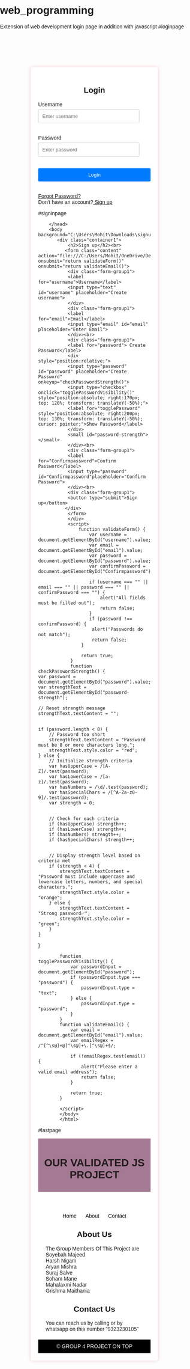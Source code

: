 # web_programming
Extension of web development login page in addition with javascript
#loginpage 

<!DOCTYPE html>
<html lang="en">
<head>
<meta charset="UTF-8">
<meta name="viewport" content="width=device-width, initial-scale=1.0">
<title>Login Page</title>
<style>
body {
font-family: Arial, Helvetica, sans-serif;
background-image: url('C:/Users/Mohit/Downloads/signup.jpg');
background-position:center;
background-repeat:no-repeat;
background-size:cover;
margin: 0;
padding: 0;
min-height: 100vh;
}
.container {
width: 300px;
margin: 0 auto;
margin-top: 100px;
background-color: white;
padding: 20px;
box-shadow: 0 0 10px rgba(186, 9, 9, 0.2);
border-radius: 5px;
}
.container h2 {
text-align: center;
}
.form-group {
margin-bottom: 15px;
}
.form-group label {
display: block;
margin-bottom: 5px;
}
.form-group input {
width: 90%;
padding: 10px;
border: 1px solid #ccc;
border-radius: 3px;
}
.form-group button {
width: 100%;
padding: 10px;
background-color: #007BFF;
color: #fff;
border: none;
border-radius: 3px;
cursor: pointer;
}
.form-group button:hover {
background-color: #0056b3;
}
</style>
</head>
<body  >
<div class="container">
<h2>Login</h2>
<form id="loginForm" onsubmit="return login()">
<div class="form-group">
<label for="username">Username</label>
<input type="text" id="username" placeholder="Enter username"required>
</div><br>
<div class="form-group">
<label for="password">Password</label>
<input type="password" id="password" placeholder="Enter password"required>
</div><br>
<div class="form-group">
<button type="submit" onclick="login()">Login</button>
</div><br>
<div class="link">
    <a href="#" onclick="forgotPassword()">Forgot Password?</a>
    <br>
<div class="link">
Don't have an account?<a
href="file:///C:/Users/Mohit/OneDrive/Desktop/signup.html"> Sign up</a>
</div>
</form>
</div>
<script>
    function validateForm() {
        var username = document.getElementById("username").value;
        var password = document.getElementById("password").value;


        if(username ==="" || password ===""){
            alert("Username and password must be filled out");
            return false;
        }
        return true;
    }
    function login() {
    
    event.preventDefault(); 


    if (validateForm()) {
        
        window.location.href = "file:///C:/Users/Mohit/OneDrive/Desktop/final.html";
    }
   
}


    
    function forgotPassword() {
        var username = prompt("Please enter your mobile number or email address:");
        if (username !== null && username !== "") {
            alert("A password reset link has been sent to your email address.");
        }
    }
    document.getElementById("loginForm").addEventListener("keydown", function(event) {
        if (event.key === "Enter") {
            event.preventDefault();
        }
    });
</script>
</body>
</html>


#signinpage

<!DOCTYPE html>
 <html lang="en">
 <head>
 <meta charset="UTF-8">
 <meta name="viewport" content="width=device-width, initial-scale=1.0">
 <title>Sign up page</title>
 
 <style>
 body {
 font-family: Arial, Helvetica, sans-serif;
 background-position:centre;
 background-repeat:no-repeat;
 background-size:cover;
 margin: 0;
 padding: 0;
 }
 .container1 {
 width: 350px;
 margin: 645px;
 margin-top: 100px;
 background-color:white;
 padding: 30px;
 box-shadow: 0 0 10px rgba(0, 0, 0, 0.2);
 border-radius: 5px;
 height:600px;
 display:block;
 }
 .container1 h2 {
 text-align: center;
}
 .form-group1 {
 margin-bottom: 15px;
 }
 .form-group1 label {
    display: block;
    margin-bottom: 5px;
    }
    .form-group1 input {
    width: 90%;
    padding: 10px;
    border: 1px solid #ccc;
    border-radius: 3px;
    }
    .form-group1 button {
    width: 100%;
    padding: 10px;
    background-color: #007BFF;
    color: #fff;
    border: none;
    border-radius: 3px;
    cursor: pointer;
    }
    .form-group1 button:hover {
    background-color: #0056b3;
    }
    #password-strength {
    display: block; 
    margin-top: 20px; 
    color: red; 
}


    small{
        color:red
        }
        </style>
        </head>
        <body background="C:\Users\Mohit\Downloads\signup.jpg">
           <div class="container1">
               <h2>Sign up</h2><br>
              <form class="content" action="file:///C:/Users/Mohit/OneDrive/Desktop/final.html" onsubmit="return validateForm()" onsubmit="return validateEmail()">
               <div class="form-group1">
               <label for="username">Username</label>
               <input type="text" id="username" placeholder="Create username">
               </div>
               <div class="form-group1">
               <label for="email">Email</label>
               <input type="email" id="email" placeholder="Enter Email">
               </div><br>
               <div class="form-group1">
               <label for="password"> Create Password</label>
               <div style="position:relative;">
               <input type="password" id="password" placeholder="Create Password"  onkeyup="checkPasswordStrength()">
               <input type="checkbox" onclick="togglePasswordVisibility()" style="position:absolute; right:170px; top: 120%; transform: translateY(-50%);">
               <label for="togglePassword" style="position:absolute; right:200px; top: 130%; transform: translateY(-50%); cursor: pointer;">Show Password</label>
               </div>
               <small id="password-strength"></small>
               </div><br>
               <div class="form-group1">
               <label for="Confirmpassword">Confirm Password</label>
               <input type="password" id="Confirmpassword"placeholder="Confirm Password">
               </div><br>
               <div class="form-group1">
               <button type="submit">Sign up</button>
              </div>
               </form>
               </div>
               <script>
                   function validateForm() {
                       var username = document.getElementById("username").value;
                       var email = document.getElementById("email").value;
                       var password = document.getElementById("password").value;
                       var confirmPassword = document.getElementById("Confirmpassword").value;
               
                       if (username === "" || email === "" || password === "" || confirmPassword === "") {
                           alert("All fields must be filled out");
                           return false;
                       }
                       if (password !== confirmPassword) {
                        alert("Passwords do not match");
                        return false;
                    }
            
                    return true;
                }
                function checkPasswordStrength() {
    var password = document.getElementById("password").value;
    var strengthText = document.getElementById("password-strength");
    
    // Reset strength message
    strengthText.textContent = "";


    if (password.length < 8) {
        // Password too short
        strengthText.textContent = "Password must be 8 or more characters long.";
        strengthText.style.color = "red";
    } else {
        // Initialize strength criteria
        var hasUpperCase = /[A-Z]/.test(password);
        var hasLowerCase = /[a-z]/.test(password);
        var hasNumbers = /\d/.test(password);
        var hasSpecialChars = /[^A-Za-z0-9]/.test(password);
        var strength = 0;


        // Check for each criteria
        if (hasUpperCase) strength++;
        if (hasLowerCase) strength++;
        if (hasNumbers) strength++;
        if (hasSpecialChars) strength++;


        // Display strength level based on criteria met
        if (strength < 4) {
            strengthText.textContent = "Password must include uppercase and lowercase letters, numbers, and special characters.";
            strengthText.style.color = "orange";
        } else {
            strengthText.textContent = "Strong password✅";
            strengthText.style.color = "green";
        }
    }
}


                
            function togglePasswordVisibility() {
                var passwordInput = document.getElementById("password");
                if (passwordInput.type === "password") {
                    passwordInput.type = "text";
                } else {
                    passwordInput.type = "password";
                }
            }
            function validateEmail() {
                var email = document.getElementById("email").value;
                var emailRegex = /^[^\s@]+@[^\s@]+\.[^\s@]+$/;
            
                if (!emailRegex.test(email)) {
                    alert("Please enter a valid email address");
                    return false;
                }
            
                return true;
            } 
            
            </script>
            </body>
            </html>


#lastpage

<!DOCTYPE html>
<html lang="en">
<head>
<meta charset="UTF-8">
<meta name="viewport" content="width=device-width, initial-scale=1.0">
<title>My Simple Website</title>
<style>
body {
font-family: Arial, sans-serif;
}
header {
background-color: rgb(164, 121, 147);
color: rgb(35, 28, 28);
text-align: center;
padding: 10px;
}
nav {
text-align: center;
}
nav a {
text-decoration: none;
margin: 10px;
color: black;
}
section {
margin: 20px;
}
footer {
background-color: black;
color: whitesmoke;
text-align: center;
padding: 10px;
}
</style>
</head>
<body>
<header>
<h1>OUR VALIDATED JS PROJECT</h1>
</header>
<nav>
<a
href="https://www.ruiacollege.edu/Department/Deptindex.aspx?page=a&ItemID=ca
eae&nDeptID=caaig">Home</a>
<a
href="https://www.ruiacollege.edu/Department/DisplayDeptPage.aspx?page=eci&Ite
mID=ego&nDeptID=caaig">About</a>
<a
href="https://www.ruiacollege.edu/Department/DisplayDeptPage.aspx?page=ecg&It
emID=egi&nDeptID=caaig">Contact</a>
</nav>
<section>
<h2>About Us</h2>
<p>The Group Members Of This Project are <br>Soyebah Majeed<br>
Harsh Nigam<br>
Aryan Mishra<br>
Suraj Salve<br>
Soham Mane<br>
Mahalaxmi Nadar<br>
Grishma Maithania<br></p>
</section>
<section>
<h2>Contact Us</h2>
<p>You can reach us by calling or by whatsapp on this number
"9323230105"</p>
</section>
<footer>
&copy; GROUP 4 PROJECT ON TOP
</footer>
</body>
</html>
